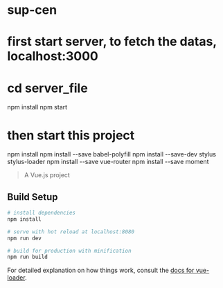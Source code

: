 # sup-cen

# first start server, to fetch the datas, localhost:3000
# cd server_file
npm install
npm start

# then start this project
npm install
npm install --save babel-polyfill
npm install --save-dev stylus stylus-loader
npm install --save vue-router 
npm install --save moment 


> A Vue.js project

## Build Setup

``` bash
# install dependencies
npm install

# serve with hot reload at localhost:8080
npm run dev

# build for production with minification
npm run build
```

For detailed explanation on how things work, consult the [docs for vue-loader](http://vuejs.github.io/vue-loader).

